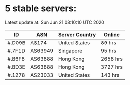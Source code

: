 # 5 stable servers:

Latest update at: Sun Jun 21 08:10:10 UTC 2020

| ID | ASN | Server Country | Online |
| -- | --- | -------------- | ------ |
| #.D09B | AS174 | United States | 89 hrs |
| #.7F1D | AS63949 | Singapore | 95 hrs |
| #.B6F8 | AS63888 | Hong Kong | 2658 hrs |
| #.BD3E | AS63888 | Hong Kong | 3727 hrs |
| #.1278 | AS23033 | United States | 143 hrs |

